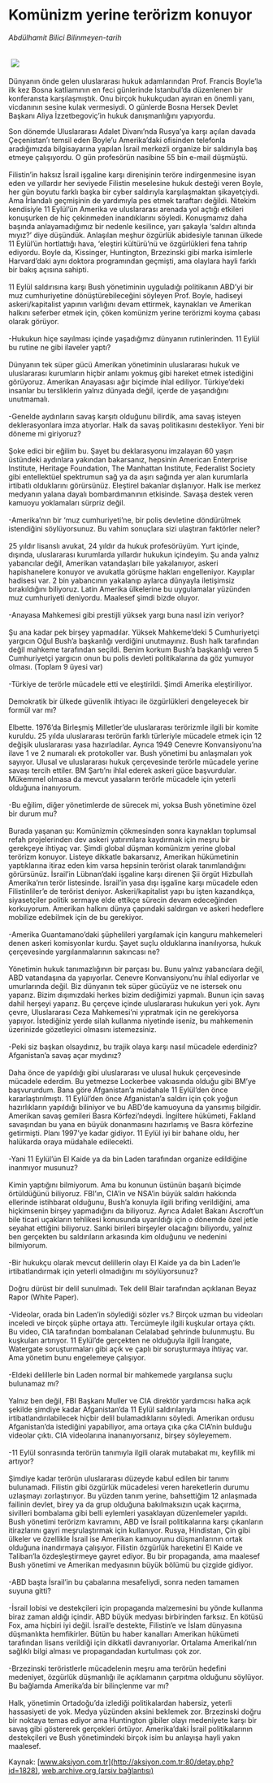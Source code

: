 # Komünizm yerine terörizm konuyor

*Abdülhamit Bilici Bilinmeyen-tarih*

<div>
 <font>
  <img border="0" height="1" src="/web/20041026184644im_/http://aksiyon.com.tr/images/blank.gif"/>
 </font>
 <font class="content">
  <p>
   <img border="0" hspace="5" src="/web/20041026184644im_/http://aksiyon.com.tr/resim/405/44.jpg" vspace="5"/>
  </p>
 </font>
 <font class="content">
  Dünyanın önde gelen uluslararası hukuk adamlarından Prof. Francis Boyle’la ilk kez Bosna katliamının en feci günlerinde İstanbul’da düzenlenen bir konferansta karşılaşmıştık. Onu birçok hukukçudan ayıran en önemli yanı, vicdanının sesine kulak vermesiydi. O günlerde Bosna Hersek Devlet Başkanı Aliya İzzetbegoviç’in hukuk danışmanlığını yapıyordu.
 </font>
 <p>
  <font class="content">
   Son dönemde Uluslararası Adalet Divanı’nda Rusya’ya karşı açılan davada Çeçenistan’ı temsil eden Boyle’u Amerika’daki ofisinden telefonla aradığımızda bilgisayarına yapılan İsrail merkezli organize bir saldırıyla baş etmeye çalışıyordu. O gün profesörün nasibine 55 bin e-mail düşmüştü.
   <br/>
   <br/>
   Filistin’in haksız İsrail işgaline karşı direnişinin teröre indirgenmesine isyan eden ve yıllardır her seviyede Filistin meselesine hukuk desteği veren Boyle, her gün boyutu farklı başka bir cyber saldırıyla karşılaşmaktan şikayetçiydi. Ama İrlandalı geçmişinin de yardımıyla pes etmek taraftarı değildi. Nitekim kendisiyle 11 Eylül’ün Amerika ve uluslararası arenada yol açtığı etkileri konuşurken de hiç çekinmeden inandıklarını söyledi. Konuşmamız daha başında anlayamadığımız bir nedenle kesilince, yarı şakayla ‘saldırı altında mıyız?’ diye düşündük. Anlaşılan meşhur özgürlük abidesiyle tanınan ülkede 11 Eylül’ün hortlattığı hava, ‘eleştiri kültürü’nü ve özgürlükleri fena tahrip ediyordu. Boyle da, Kissinger, Huntington, Brzezinski gibi marka isimlerle Harvard’daki aynı doktora programından geçmişti, ama olaylara hayli farklı bir bakış açısına sahipti.
   <br/>
   <br/>
   11 Eylül saldırısına karşı Bush yönetiminin uyguladığı politikanın ABD’yi bir muz cumhuriyetine dönüştürebileceğini söyleyen Prof. Boyle, hadiseyi askeri/kapitalist yapının varlığını devam ettirmek, kaynakları ve Amerikan halkını seferber etmek için, çöken komünizm yerine terörizmi koyma çabası olarak görüyor.
   <br/>
   <br/>
   -Hukukun hiçe sayılması içinde yaşadığımız dünyanın rutinlerinden. 11 Eylül bu rutine ne gibi ilaveler yaptı?
   <br/>
   <br/>
   Dünyanın tek süper gücü Amerikan yönetiminin uluslararası hukuk ve uluslararası kurumların hiçbir anlamı yokmuş gibi hareket etmek istediğini görüyoruz. Amerikan Anayasası ağır biçimde ihlal ediliyor. Türkiye’deki insanlar bu tersliklerin yalnız dünyada değil, içerde de yaşandığını unutmamalı.
   <br/>
   <br/>
   -Genelde aydınların savaş karşıtı olduğunu bilirdik, ama savaş isteyen deklerasyonlara imza atıyorlar. Halk da savaş politikasını destekliyor. Yeni bir döneme mi giriyoruz?
   <br/>
   <br/>
   Şoke edici bir eğilim bu. Şayet bu deklarasyonu imzalayan 60 yaşın üstündeki aydınlara yakından bakarsanız, hepsinin American Enterprise Institute, Heritage Foundation, The Manhattan Institute, Federalist Society gibi entellektüel spektrumun sağ ya da aşırı sağında yer alan kurumlarla irtibatlı olduklarını görürsünüz. Eleştirel bakanlar dışlanıyor. Halk ise merkez medyanın yalana dayalı bombardımanının etkisinde. Savaşa destek veren kamuoyu yoklamaları sürpriz değil.
   <br/>
   <br/>
   -Amerika’nın bir ‘muz cumhuriyeti’ne, bir polis devletine döndürülmek istendiğini söylüyorsunuz. Bu vahim sonuçlara sizi ulaştıran faktörler neler?
   <br/>
   <br/>
   25 yıldır lisanslı avukat, 24 yıldır da hukuk profesörüyüm. Yurt içinde, dışında, uluslararası kurumlarda yıllardır hukukun içindeyim. Şu anda yalnız yabancılar değil, Amerikan vatandaşları bile yakalanıyor, askeri hapishanelere konuyor ve avukatla görüşme hakları engelleniyor. Kayıplar hadisesi var. 2 bin yabancının yakalanıp aylarca dünyayla iletişimsiz bırakıldığını biliyoruz. Latin Amerika ülkelerine bu uygulamalar yüzünden muz cumhuriyeti deniyordu. Maalesef şimdi bizde oluyor.
   <br/>
   <br/>
   -Anayasa Mahkemesi gibi prestijli yüksek yargı buna nasıl izin veriyor?
   <br/>
   <br/>
   Şu ana kadar pek birşey yapmadılar. Yüksek Mahkeme’deki 5 Cumhuriyetçi yargıcın Oğul Bush’a başkanlığı verdiğini unutmayınız. Bush halk tarafından değil mahkeme tarafından seçildi. Benim korkum Bush’a başkanlığı veren 5 Cumhuriyetçi yargıcın onun bu polis devleti politikalarına da göz yumuyor olması. (Toplam 9 üyesi var)
   <br/>
   <br/>
   -Türkiye de terörle mücadele etti ve eleştirildi. Şimdi Amerika eleştiriliyor.
   <br/>
   <br/>
   Demokratik bir ülkede güvenlik ihtiyacı ile özgürlükleri dengeleyecek bir formül var mı?
   <br/>
   <br/>
   Elbette. 1976’da Birleşmiş Milletler’de uluslararası terörizmle ilgili bir komite kuruldu. 25 yılda uluslararası terörün farklı türleriyle mücadele etmek için 12 değişik uluslararası yasa hazırladılar. Ayrıca 1949 Cenevre Konvansiyonu’na ilave 1 ve 2 numaralı ek protokoller var. Bush yönetimi bu anlaşmaları yok sayıyor. Ulusal ve uluslararası hukuk çerçevesinde terörle mücadele yerine savaşı tercih ettiler. BM Şartı’nı ihlal ederek askeri güce başvurdular. Mükemmel olmasa da mevcut yasaların terörle mücadele için yeterli olduğuna inanıyorum.
   <br/>
   <br/>
   -Bu eğilim, diğer yönetimlerde de sürecek mi, yoksa Bush yönetimine özel bir durum mu?
   <br/>
   <br/>
   Burada yaşanan şu: Komünizmin çökmesinden sonra kaynakları toplumsal refah projelerinden dev askeri yatırımlara kaydırmak için meşru bir gerekçeye ihtiyaç var. Şimdi global düşman komünizm yerine global terörizm konuyor. Listeye dikkatle bakarsanız, Amerikan hükümetinin yaptıklarına itiraz eden kim varsa hepsinin terörist olarak tanımlandığını görürsünüz. İsrail’in Lübnan’daki işgaline karşı direnen Şii örgüt Hizbullah Amerika’nın terör listesinde. İsrail’in yasa dışı işgaline karşı mücadele eden Filistinliler’e de terörist deniyor. Askeri/kapitalist yapı bu işten kazandıkça, siyasetçiler politik sermaye elde ettikçe sürecin devam edeceğinden korkuyorum. Amerikan halkını dünya çapındaki saldırgan ve askeri hedeflere mobilize edebilmek için de bu gerekiyor.
   <br/>
   <br/>
   -Amerika Guantamano’daki şüphelileri yargılamak için kanguru mahkemeleri denen askeri komisyonlar kurdu. Şayet suçlu olduklarına inanılıyorsa, hukuk çerçevesinde yargılanmalarının sakıncası ne?
   <br/>
   <br/>
   Yönetimin hukuk tanımazlığının bir parçası bu. Bunu yalnız yabancılara değil, ABD vatandaşına da yapıyorlar. Cenevre Konvansiyonu’nu ihlal ediyorlar ve umurlarında değil. Biz dünyanın tek süper gücüyüz ve ne istersek onu yaparız. Bizim dışımızdaki herkes bizim dediğimizi yapmalı. Bunun için savaş dahil herşeyi yaparız. Bu çerçeve içinde uluslararası hukukun yeri yok. Aynı çevre, Uluslararası Ceza Mahkemesi’ni yıpratmak için ne gerekiyorsa yapıyor. İstediğiniz yerde silah kullanma niyetinde iseniz, bu mahkemenin üzerinizde gözetleyici olmasını istemezsiniz.
   <br/>
   <br/>
   -Peki siz başkan olsaydınız, bu trajik olaya karşı nasıl mücadele ederdiniz? Afganistan’a savaş açar mıydınız?
   <br/>
   <br/>
   Daha önce de yapıldığı gibi uluslararası ve ulusal hukuk çerçevesinde mücadele ederdim. Bu yetmezse Lockerbee vakıasında olduğu gibi BM’ye başvururdum. Bana göre Afganistan’a müdahale 11 Eylül’den önce kararlaştırılmıştı. 11 Eylül’den önce Afganistan’a saldırı için çok yoğun hazırlıkların yapıldığı biliniyor ve bu ABD’de kamuoyuna da yansımış bilgidir. Amerikan savaş gemileri Basra Körfezi’ndeydi. İngiltere hükümeti, Fakland savaşından bu yana en büyük donanmasını hazırlamış ve Basra körfezine getirmişti. Planı 1997’ye kadar gidiyor. 11 Eylül iyi bir bahane oldu, her halükarda oraya müdahale edilecekti.
   <br/>
   <br/>
   -Yani 11 Eylül’ün El Kaide ya da bin Laden tarafından organize edildiğine inanmıyor musunuz?
   <br/>
   <br/>
   Kimin yaptığını bilmiyorum. Ama bu konunun üstünün başarılı biçimde örtüldüğünü biliyoruz. FBI’ın, CIA’in ve NSA’in büyük saldırı hakkında ellerinde istihbarat olduğunu, Bush’a konuyla ilgili brifing verildiğini, ama hiçkimsenin birşey yapmadığını da biliyoruz. Ayrıca Adalet Bakanı Ascroft’un bile ticari uçakların tehlikesi konusunda uyarıldığı için o dönemde özel jetle seyahat ettiğini biliyoruz. Sanki birileri birşeyler olacağını biliyordu, yalnız ben gerçekten bu saldırıların arkasında kim olduğunu ve nedenini bilmiyorum.
   <br/>
   <br/>
   -Bir hukukçu olarak mevcut delillerin olayı El Kaide ya da bin Laden’le irtibatlandırmak için yeterli olmadığını mı söylüyorsunuz?
   <br/>
   <br/>
   Doğru dürüst bir delil sunulmadı. Tek delil Blair tarafından açıklanan Beyaz Rapor (White Paper).
   <br/>
   <br/>
   -Videolar, orada bin Laden’in söylediği sözler vs.? Birçok uzman bu videoları inceledi ve birçok şüphe ortaya attı. Tercümeyle ilgili kuşkular ortaya çıktı. Bu video, CIA tarafından bombalanan Celalabad şehrinde bulunmuştu. Bu kuşkuları artırıyor. 11 Eylül’de gerçekten ne olduğuyla ilgili İrangate, Watergate soruşturmaları gibi açık ve çaplı bir soruşturmaya ihtiyaç var. Ama yönetim bunu engelemeye çalışıyor.
   <br/>
   <br/>
   -Eldeki delillerle bin Laden normal bir mahkemede yargılansa suçlu bulunamaz mı?
   <br/>
   <br/>
   Yalnız ben değil, FBI Başkanı Muller ve CIA direktör yardımcısı halka açık şekilde şimdiye kadar Afganistan’da 11 Eylül saldırılarıyla irtibatlandırılabilecek hiçbir delil bulamadıklarını söyledi. Amerikan ordusu Afganistan’da istediğini yapabiliyor, ama ortaya çıka çıka CIA’nin bulduğu videolar çıktı. CIA videolarına inananıyorsanız, birşey söyleyemem.
   <br/>
   <br/>
   -11 Eylül sonrasında terörün tanımıyla ilgili olarak mutabakat mı, keyfilik mi artıyor?
   <br/>
   <br/>
   Şimdiye kadar terörün uluslararası düzeyde kabul edilen bir tanımı bulunamadı. Filistin gibi özgürlük mücadelesi veren hareketlerin durumu uzlaşmayı zorlaştırıyor. Bu yüzden tanım yerine, bahsettiğim 12 anlaşmada failinin devlet, birey ya da grup olduğuna bakılmaksızın uçak kaçırma, sivilleri bombalama gibi belli eylemleri yasaklayan düzenlemeler yapıldı. Bush yönetimi terörizm kavramını, ABD ve İsrail politikalarına karşı çıkanların itirazlarını gayri meşrulaştırmak için kullanıyor. Rusya, Hindistan, Çin gibi ülkeler ve özellikle İsrail ise Amerikan kamuoyunu düşmanlarının ortak olduğuna inandırmaya çalışıyor. Filistin özgürlük hareketini El Kaide ve Taliban’la özdeşleştirmeye gayret ediyor. Bu bir propaganda, ama maalesef Bush yönetimi ve Amerikan medyasının büyük bölümü bu çizgide gidiyor.
   <br/>
   <br/>
   -ABD başta İsrail’in bu çabalarına mesafeliydi, sonra neden tamamen suyuna gitti?
   <br/>
   <br/>
   -İsrail lobisi ve destekçileri için propaganda malzemesini bu yönde kullanma biraz zaman aldığı içindir. ABD büyük medyası birbirinden farksız. En kötüsü Fox, ama hiçbiri iyi değil. İsrail’e destekte, Filistin’e ve İslam dünyasına düşmanlıkta hemfikirler. Bütün bu haber kanalları Amerikan hükümeti tarafından lisans verildiği için dikkatli davranıyorlar. Ortalama Amerikalı’nın sağlıklı bilgi alması ve propagandadan kurtulması çok zor.
   <br/>
   <br/>
   -Brzezinski teröristlerle mücadelenin meşru ama terörün hedefini medeniyet, özgürlük düşmanlığı ile açıklamanın çarpıtma olduğunu söylüyor. Bu bağlamda Amerika’da bir bilinçlenme var mı?
   <br/>
   <br/>
   Halk, yönetimin Ortadoğu’da izlediği politikalardan habersiz, yeterli hassasiyeti de yok. Medya yüzünden aksini beklemek zor. Brzezinski doğru bir noktaya temas ediyor ama Huntington gibiler olayı medeniyete karşı bir savaş gibi göstererek gerçekleri örtüyor. Amerika’daki İsrail politikalarının destekçileri ve Bush yönetimindeki birçok isim bu anlayışa hayli yakın maalesef.
   <br/>
  </font>
 </p>
</div>


Kaynak: [www.aksiyon.com.tr](http://aksiyon.com.tr:80/detay.php?id=1828), [web.archive.org (arşiv bağlantısı)](http://web.archive.org/web/20041026184644/http://aksiyon.com.tr:80/detay.php?id=1828)
